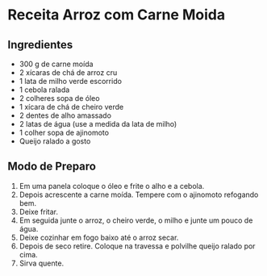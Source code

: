 # Receita Arroz com Carne Moida

## Ingredientes

- 300 g de carne moída
- 2 xícaras de chá de arroz cru
- 1 lata de milho verde escorrido
- 1 cebola ralada
- 2 colheres sopa de óleo
- 1 xícara de chá de cheiro verde
- 2 dentes de alho amassado
- 2 latas de água (use a medida da lata de milho)
- 1 colher sopa de ajinomoto
- Queijo ralado a gosto

## Modo de Preparo

1. Em uma panela coloque o óleo e frite o alho e a cebola.
2. Depois acrescente a carne moída. Tempere com o ajinomoto refogando bem.
3. Deixe fritar.
4. Em seguida junte o arroz, o cheiro verde, o milho e junte um pouco de água.
5. Deixe cozinhar em fogo baixo até o arroz secar.
6. Depois de seco retire. Coloque na travessa e polvilhe queijo ralado por cima.
7. Sirva quente.
